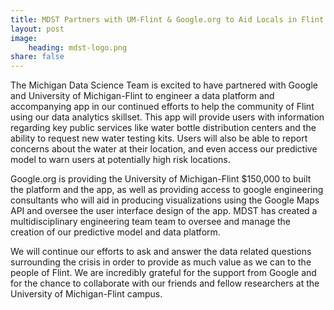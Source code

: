 ```yaml
---
title: MDST Partners with UM-Flint & Google.org to Aid Locals in Flint Water Crisis
layout: post
image:
    heading: mdst-logo.png
share: false
---
```


The Michigan Data Science Team is excited to have partnered with Google and University of Michigan-Flint to engineer a data platform and accompanying app in our continued efforts to help the community of Flint using our data analytics skillset. This app will provide users with information regarding key public services like water bottle distribution centers and the ability to request new water testing kits. Users will also be able to report concerns about the water at their location, and even access our predictive model to warn users at potentially high risk locations.

Google.org is providing the University of Michigan-Flint $150,000 to built the platform and the app, as well as providing access to google engineering consultants who will aid in producing visualizations using the Google Maps API and oversee the user interface design of the app. MDST has created a multidisciplinary engineering team team to oversee and manage the creation of our predictive model and data platform.

We will continue our efforts to ask and answer the data related questions surrounding the crisis in order to provide as much value as we can to the people of Flint. We are incredibly grateful for the support from Google and for the chance to collaborate with our friends and fellow researchers at the University of Michigan-Flint campus.

